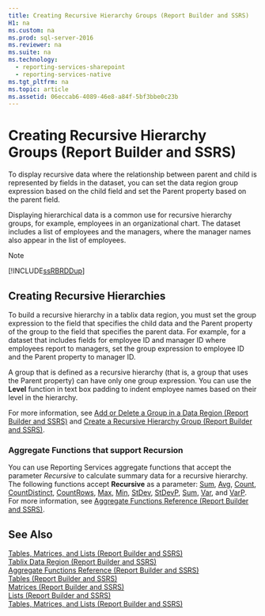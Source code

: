 ```yaml
---
title: Creating Recursive Hierarchy Groups (Report Builder and SSRS)
H1: na
ms.custom: na
ms.prod: sql-server-2016
ms.reviewer: na
ms.suite: na
ms.technology: 
  - reporting-services-sharepoint
  - reporting-services-native
ms.tgt_pltfrm: na
ms.topic: article
ms.assetid: 06eccab6-4089-46e8-a84f-5bf3bbe0c23b
---
```

# Creating Recursive Hierarchy Groups (Report Builder and SSRS)
  To display recursive data where the relationship between parent and child is represented by fields in the dataset, you can set the data region group expression based on the child field and set the Parent property based on the parent field.  
  
 Displaying hierarchical data is a common use for recursive hierarchy groups, for example, employees in an organizational chart. The dataset includes a list of employees and the managers, where the manager names also appear in the list of employees.  
  
> [!NOTE]  
>  [!INCLUDE[ssRBRDDup](../../Token/Other/ssRBRDDup_md.md)]  
  
## Creating Recursive Hierarchies  
 To build a recursive hierarchy in a tablix data region, you must set the group expression to the field that specifies the child data and the Parent property of the group to the field that specifies the parent data. For example, for a dataset that includes fields for employee ID and manager ID where employees report to managers, set the group expression to employee ID and the Parent property to manager ID.  
  
 A group that is defined as a recursive hierarchy \(that is, a group that uses the Parent property\) can have only one group expression. You can use the **Level** function in text box padding to indent employee names based on their level in the hierarchy.  
  
 For more information, see [Add or Delete a Group in a Data Region &#40;Report Builder and SSRS&#41;](../../Topics/TopicNameContainA/Add-or-Delete-a-Group-in-a-Data-Region--Report-Builder-and-SSRS-.md) and  [Create a Recursive Hierarchy Group &#40;Report Builder and SSRS&#41;](../../Topics/TopicNameContainA/Create-a-Recursive-Hierarchy-Group--Report-Builder-and-SSRS-.md).  
  
### Aggregate Functions that support Recursion  
 You can use Reporting Services aggregate functions that accept the parameter *Recursive* to calculate summary data for a recursive hierarchy. The following functions accept **Recursive** as a parameter: [Sum](../../Topics/TopicNameNotContainA/Sum-Function--Report-Builder-and-SSRS-.md), [Avg](../../Topics/TopicNameNotContainA/Avg-Function--Report-Builder-and-SSRS-.md), [Count](../../Topics/TopicNameNotContainA/Count-Function--Report-Builder-and-SSRS-.md), [CountDistinct](../../Topics/TopicNameNotContainA/CountDistinct-Function--Report-Builder-and-SSRS-.md), [CountRows](../../Topics/TopicNameNotContainA/CountRows-Function--Report-Builder-and-SSRS-.md), [Max](../../Topics/TopicNameNotContainA/Max-Function--Report-Builder-and-SSRS-.md), [Min](../../Topics/TopicNameNotContainA/Min-Function--Report-Builder-and-SSRS-.md), [StDev](../../Topics/TopicNameNotContainA/StDev-Function--Report-Builder-and-SSRS-.md), [StDevP](../../Topics/TopicNameNotContainA/StDevP-Function--Report-Builder-and-SSRS-.md), [Sum](../../Topics/TopicNameNotContainA/Sum-Function--Report-Builder-and-SSRS-.md), [Var](../../Topics/TopicNameNotContainA/Var-Function--Report-Builder-and-SSRS-.md), and [VarP](../../Topics/TopicNameNotContainA/VarP-Function--Report-Builder-and-SSRS-.md). For more information, see [Aggregate Functions Reference &#40;Report Builder and SSRS&#41;](../../Topics/TopicNameNotContainA/Aggregate-Functions-Reference--Report-Builder-and-SSRS-.md).  
  
## See Also  
 [Tables, Matrices, and Lists &#40;Report Builder and SSRS&#41;](../../Topics/TopicNameNotContainA/Tables--Matrices--and-Lists--Report-Builder-and-SSRS-.md)   
 [Tablix Data Region &#40;Report Builder and SSRS&#41;](../../Topics/TopicNameNotContainA/Tablix-Data-Region--Report-Builder-and-SSRS-.md)   
 [Aggregate Functions Reference &#40;Report Builder and SSRS&#41;](../../Topics/TopicNameNotContainA/Aggregate-Functions-Reference--Report-Builder-and-SSRS-.md)   
 [Tables &#40;Report Builder  and SSRS&#41;](../../Topics/TopicNameNotContainA/Tables--Report-Builder--and-SSRS-.md)   
 [Matrices &#40;Report Builder and SSRS&#41;](../Topic/Matrices%20\(Report%20Builder%20and%20SSRS\).md)   
 [Lists &#40;Report Builder and SSRS&#41;](../Topic/Lists%20\(Report%20Builder%20and%20SSRS\).md)   
 [Tables, Matrices, and Lists &#40;Report Builder and SSRS&#41;](../../Topics/TopicNameNotContainA/Tables--Matrices--and-Lists--Report-Builder-and-SSRS-.md)  
  
  